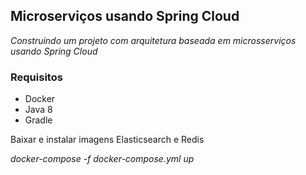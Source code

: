 ## Microserviços usando Spring Cloud

_Construindo um projeto com arquitetura baseada em microsserviços usando Spring Cloud_

### Requisitos

- Docker
- Java 8
- Gradle

Baixar e instalar imagens Elasticsearch e Redis

_docker-compose -f docker-compose.yml up_

